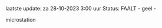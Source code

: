 laatste update: 
za 28-10-2023  3:00   uur 
Status: FAALT - geel - 
<div class="service Y">microstation</div>